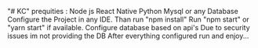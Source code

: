 "# KC" 
prequities :  Node js
              React Native
              Python
              Mysql or any Database 
Configure the Project in any IDE.
Than run "npm install"
Run "npm start" or "yarn start" if available.
Configure database based on api's
Due to security issues im not providing the DB
After everything configured run and enjoy...
